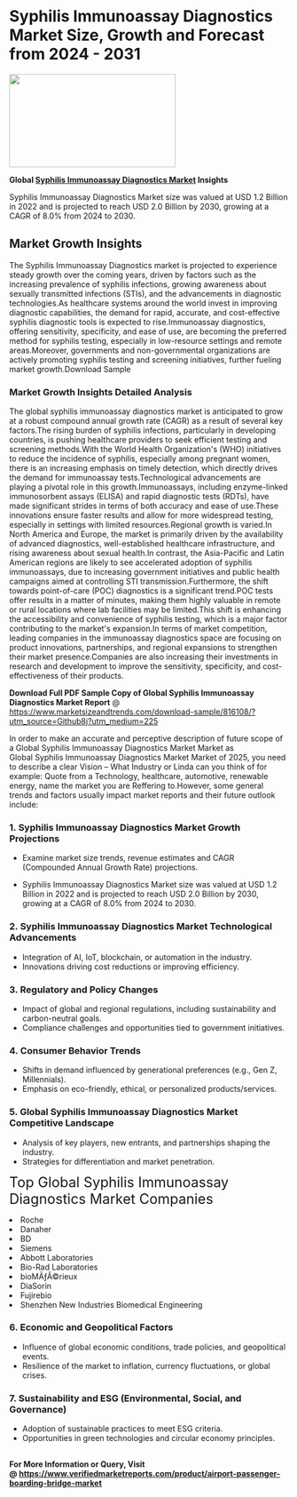 <H1>Syphilis Immunoassay Diagnostics Market Size, Growth and Forecast from 2024 - 2031</H1><img class="aligncenter size-medium wp-image-584254" src="https://thirdeyenews.in/wp-content/uploads/2024/09/Global-Market-Research-300x168.jpeg" alt="" width="300" height="168" /><p><strong>Global&nbsp;<a href="https://www.marketsizeandtrends.com/download-sample/816108/?utm_source=Github8j?utm_medium=225">Syphilis Immunoassay Diagnostics Market</a> Insights</strong></p><p>Syphilis Immunoassay Diagnostics Market size was valued at USD 1.2 Billion in 2022 and is projected to reach USD 2.0 Billion by 2030, growing at a CAGR of 8.0% from 2024 to 2030.</p><p><h2>Market Growth Insights</h2> The Syphilis Immunoassay Diagnostics market is projected to experience steady growth over the coming years, driven by factors such as the increasing prevalence of syphilis infections, growing awareness about sexually transmitted infections (STIs), and the advancements in diagnostic technologies.As healthcare systems around the world invest in improving diagnostic capabilities, the demand for rapid, accurate, and cost-effective syphilis diagnostic tools is expected to rise.Immunoassay diagnostics, offering sensitivity, specificity, and ease of use, are becoming the preferred method for syphilis testing, especially in low-resource settings and remote areas.Moreover, governments and non-governmental organizations are actively promoting syphilis testing and screening initiatives, further fueling market growth.Download Sample <h3>Market Growth Insights Detailed Analysis</h3> The global syphilis immunoassay diagnostics market is anticipated to grow at a robust compound annual growth rate (CAGR) as a result of several key factors.The rising burden of syphilis infections, particularly in developing countries, is pushing healthcare providers to seek efficient testing and screening methods.With the World Health Organization's (WHO) initiatives to reduce the incidence of syphilis, especially among pregnant women, there is an increasing emphasis on timely detection, which directly drives the demand for immunoassay tests.Technological advancements are playing a pivotal role in this growth.Immunoassays, including enzyme-linked immunosorbent assays (ELISA) and rapid diagnostic tests (RDTs), have made significant strides in terms of both accuracy and ease of use.These innovations ensure faster results and allow for more widespread testing, especially in settings with limited resources.Regional growth is varied.In North America and Europe, the market is primarily driven by the availability of advanced diagnostics, well-established healthcare infrastructure, and rising awareness about sexual health.In contrast, the Asia-Pacific and Latin American regions are likely to see accelerated adoption of syphilis immunoassays, due to increasing government initiatives and public health campaigns aimed at controlling STI transmission.Furthermore, the shift towards point-of-care (POC) diagnostics is a significant trend.POC tests offer results in a matter of minutes, making them highly valuable in remote or rural locations where lab facilities may be limited.This shift is enhancing the accessibility and convenience of syphilis testing, which is a major factor contributing to the market's expansion.In terms of market competition, leading companies in the immunoassay diagnostics space are focusing on product innovations, partnerships, and regional expansions to strengthen their market presence.Companies are also increasing their investments in research and development to improve the sensitivity, specificity, and cost-effectiveness of their products.</p><p><span class=""><strong>Download Full PDF Sample Copy of Global Syphilis Immunoassay Diagnostics Market Report</strong> @ <a href="https://www.marketsizeandtrends.com/download-sample/816108/?utm_source=Github8j?utm_medium=225" target="_blank">https://www.marketsizeandtrends.com/download-sample/816108/?utm_source=Github8j?utm_medium=225</a></span></p><p>In order to make an accurate and perceptive description of future scope of a Global&nbsp;Syphilis Immunoassay Diagnostics Market Market as Global&nbsp;Syphilis Immunoassay Diagnostics Market Market of 2025, you need to describe a clear Vision &ndash; What Industry or Linda can you think of for example: Quote from a Technology, healthcare, automotive, renewable energy, name the market you are Reffering to.However, some general trends and factors usually impact market reports and their future outlook include:</p><h3>1.&nbsp;<strong>Syphilis Immunoassay Diagnostics Market Growth Projections</strong></h3><ul><li>Examine market size trends, revenue estimates and CAGR (Compounded Annual Growth Rate) projections.</li><li><p>Syphilis Immunoassay Diagnostics Market size was valued at USD 1.2 Billion in 2022 and is projected to reach USD 2.0 Billion by 2030, growing at a CAGR of 8.0% from 2024 to 2030.</p></li></ul><h3>2.&nbsp;<strong>Syphilis Immunoassay Diagnostics Market Technological Advancements</strong></h3><ul><li>Integration of AI, IoT, blockchain, or automation in the industry.</li><li>Innovations driving cost reductions or improving efficiency.</li></ul><h3>3.&nbsp;<strong>Regulatory and Policy Changes</strong></h3><ul><li>Impact of global and regional regulations, including sustainability and carbon-neutral goals.</li><li>Compliance challenges and opportunities tied to government initiatives.</li></ul><h3>4.&nbsp;<strong>Consumer Behavior Trends</strong></h3><ul><li>Shifts in demand influenced by generational preferences (e.g., Gen Z, Millennials).</li><li>Emphasis on eco-friendly, ethical, or personalized products/services.</li></ul><h3>5.&nbsp;<strong>Global Syphilis Immunoassay Diagnostics Market Competitive Landscape</strong></h3><ul><li>Analysis of key players, new entrants, and partnerships shaping the industry.</li><li>Strategies for differentiation and market penetration.</li></ul><p data-pm-slice="1 1 []"><span style="color: inherit; font-family: inherit; font-size: 25px;">Top Global Syphilis Immunoassay Diagnostics Market Companies</span></p><div class="" data-test-id=""><p><li>Roche</li><li> Danaher</li><li> BD</li><li> Siemens</li><li> Abbott Laboratories</li><li> Bio-Rad Laboratories</li><li> bioMÃƒÂ©rieux</li><li> DiaSorin</li><li> Fujirebio</li><li> Shenzhen New Industries Biomedical Engineering</li></p></div><h3>6.&nbsp;<strong>Economic and Geopolitical Factors</strong></h3><ul><li>Influence of global economic conditions, trade policies, and geopolitical events.</li><li>Resilience of the market to inflation, currency fluctuations, or global crises.</li></ul><h3>7.&nbsp;<strong>Sustainability and ESG (Environmental, Social, and Governance)</strong></h3><ul><li>Adoption of sustainable practices to meet ESG criteria.</li><li>Opportunities in green technologies and circular economy principles.</li></ul><h2><strong style="font-size: 14px;">For More Information or Query, Visit @&nbsp;</strong><a style="background-color: #ffffff; font-size: 14px;" href="https://www.marketsizeandtrends.com/report/syphilis-immunoassay-diagnostics-market/" target="_blank">https://www.verifiedmarketreports.com/product/airport-passenger-boarding-bridge-market</a></h2>